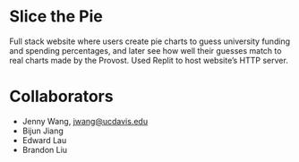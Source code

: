 # Slice the Pie
Full stack website where users create pie charts to guess university funding and spending percentages, and later see how well their guesses match to real charts made by the Provost. Used Replit to host website’s HTTP server.
# Collaborators
* Jenny Wang, jwang@ucdavis.edu
* Bijun Jiang
* Edward Lau
* Brandon Liu
